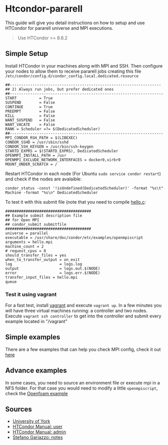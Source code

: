 # Htcondor-pararell
This guide will give you detail instructions on how to setup and use HTCondor for pararell universe and MPI executions.

> Use HTCondor >= 8.6.2

## Simple Setup
Install HTCondor in your machines along with MPI and SSH. Then configure your nodes to allow them to receive pararell jobs creating this file `/etc/condor/config.d/condor_config.local.dedicated.resource`

```
##-------------------------------------------------------------------
## 2) Always run jobs, but prefer dedicated ones
##--------------------------------------------------------------------
START          = True
SUSPEND        = False
CONTINUE       = True
PREEMPT        = False
KILL           = False
WANT_SUSPEND   = False
WANT_VACATE    = False
RANK = Scheduler =?= $(DedicatedScheduler) 
##--------------------------------------------------------------------
MPI_CONDOR_RSH_PATH = $(LIBEXEC)
CONDOR_SSHD = /usr/sbin/sshd
CONDOR_SSH_KEYGEN = /usr/bin/ssh-keygen
STARTD_EXPRS = $(STARTD_EXPRS), DedicatedScheduler
OPENMPI_INSTALL_PATH = /usr
OPENMPI_EXCLUDE_NETWORK_INTERFACES = docker0,virbr0
MOUNT_UNDER_SCRATCH = /
```
Restart HTCondor in each node (For Ubuntu `sudo service condor restart`) and check if the nodes are avalaible:
```
condor_status -const '!isUndefined(DedicatedScheduler)' -format "%s\t" Machine -format "%s\n" DedicatedScheduler
```


To test it with this submit file (note that you need to compile [hello.c](https://github.com/Lascilab/htcondor-pararell/blob/master/ejemplo/hello/mpi_hello.c):

```
######################################
## Example submit description file
## for Open MPI 
## condor_submit submitfile
######################################
universe = parallel
executable = /usr/share/doc/condor/etc/examples/openmpiscript
arguments = hello.mpi
machine_count = 2
# request_cpus = 8
should_transfer_files = yes
when_to_transfer_output = on_exit
log                     = logs.log
output                  = logs.out.$(NODE)
error                   = logs.err.$(NODE)
transfer_input_files = hello.mpi
queue
```
### Test it using vagrant
For a fast test, install [vagrant](https://www.vagrantup.com/) and execute `vagrant up`. In a few minutes you will have three virtual machines running: a controller and two nodes. Execute `vagrant ssh controller` to get into the controller and submit every example located in "/vagrant"

## Simple examples
There are a few examples that can help you check MPI config, check it out [here](https://github.com/Lascilab/htcondor-pararell/tree/master/ejemplo)

## Advance examples
In some cases, you need to source an environment file or execute mpi in a NFS folder. For that case you would need to modify a little `openmpiscript`, check the [Openfoam example](https://github.com/Lascilab/htcondor-pararell/tree/master/ejemplo/openfoam)

## Sources
 - [University of York](https://wiki.york.ac.uk/display/RHPC/HTCondor)
 - [HTCondor Manual: user](http://research.cs.wisc.edu/htcondor/manual/v8.6/2_9Parallel_Applications.html)
 - [HTCondor Manual: admin](http://research.cs.wisc.edu/htcondor/manual/v8.6/3_14Setting_Up.html#SECTION004148000000000000000)
 - [Stefano Gariazzo: notes](http://personalpages.to.infn.it/~gariazzo/htcondor/parallel.html)
